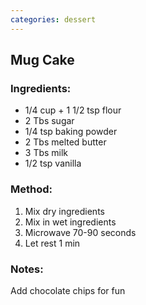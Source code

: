 ```yaml
---
categories: dessert
---
```

## Mug Cake ##

### Ingredients: ###
- 1/4 cup + 1 1/2 tsp flour
- 2 Tbs sugar
- 1/4 tsp baking powder
- 2 Tbs melted butter
- 3 Tbs milk
- 1/2 tsp vanilla

### Method: ###
1. Mix dry ingredients
2. Mix in wet ingredients
3. Microwave 70-90 seconds
4. Let rest 1 min

### Notes: ###
Add chocolate chips for fun
